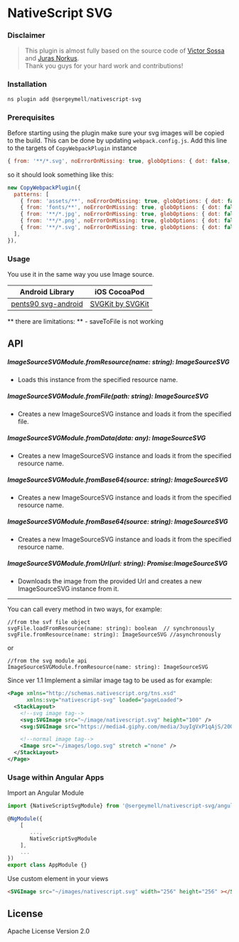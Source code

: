 # NativeScript SVG

### Disclaimer
> This plugin is almost fully based on the source code of [Victor Sossa](https://github.com/peoplewareDo/nativescript-svg) and [Juras Norkus](https://github.com/jnorkus/nativescript-svg).  
> Thank you guys for your hard work and contributions!

### Installation
```javascript
ns plugin add @sergeymell/nativescript-svg
```

### Prerequisites
Before starting using the plugin make sure your svg 
images will be copied to the build. 
This can be done by updating `webpack.config.js`. 
Add this line to the targets of `CopyWebpackPlugin` instance
```javascript
{ from: '**/*.svg', noErrorOnMissing: true, globOptions: { dot: false, ...copyIgnore } },
```
so it should look something like this:
```javascript
new CopyWebpackPlugin({
  patterns: [
    { from: 'assets/**', noErrorOnMissing: true, globOptions: { dot: false, ...copyIgnore } },
    { from: 'fonts/**', noErrorOnMissing: true, globOptions: { dot: false, ...copyIgnore } },
    { from: '**/*.jpg', noErrorOnMissing: true, globOptions: { dot: false, ...copyIgnore } },
    { from: '**/*.png', noErrorOnMissing: true, globOptions: { dot: false, ...copyIgnore } },
    { from: '**/*.svg', noErrorOnMissing: true, globOptions: { dot: false, ...copyIgnore } },
  ],
}),
```

### Usage

You use it in the same way you use Image source.

Android Library | iOS CocoaPod
--------------- | ------------
[pents90 svg-android](https://github.com/pents90/svg-android) | [SVGKit by SVGKit](https://github.com/SVGKit/SVGKit)

** there are limitations: **
    - saveToFile is not working

## API

##### ImageSourceSVGModule.fromResource(name: string): ImageSourceSVG
- Loads this instance from the specified resource name.

##### ImageSourceSVGModule.fromFile(path: string): ImageSourceSVG
- Creates a new ImageSourceSVG instance and loads it from the specified file.

##### ImageSourceSVGModule.fromData(data: any): ImageSourceSVG
- Creates a new ImageSourceSVG instance and loads it from the specified resource name.

##### ImageSourceSVGModule.fromBase64(source: string): ImageSourceSVG
- Creates a new ImageSourceSVG instance and loads it from the specified resource name.

##### ImageSourceSVGModule.fromBase64(source: string): ImageSourceSVG
- Creates a new ImageSourceSVG instance and loads it from the specified resource name.

##### ImageSourceSVGModule.fromUrl(url: string): Promise:ImageSourceSVG
- Downloads the image from the provided Url and creates a new ImageSourceSVG instance from it.

***
You can call every method in two ways, for example:
```
//from the svf file object
svgFile.loadFromResource(name: string): boolean  // synchronously
svgFile.fromResource(name: string): ImageSourceSVG //asynchronously
```
or 
```
//from the svg module api
ImageSourceSVGModule.fromResource(name: string): ImageSourceSVG
```

Since ver 1.1 Implement a similar image tag to be used as for example:
```xml
<Page xmlns="http://schemas.nativescript.org/tns.xsd"
      xmlns:svg="nativescript-svg" loaded="pageLoaded">
  <StackLayout>
    <!--svg image tag-->
    <svg:SVGImage src="~/image/nativescript.svg" height="100" />
    <svg:SVGImage src="https://media4.giphy.com/media/3uyIgVxP1qAjS/200.svg" height="200" />

    <!--normal image tag-->
    <Image src="~/images/logo.svg" stretch ="none" />    
  </StackLayout> 
</Page>  
```
### Usage within Angular Apps 

Import an Angular Module
```javascript
import {NativeScriptSvgModule} from '@sergeymell/nativescript-svg/angular';

@NgModule({
    [
       ...,
       NativeScriptSvgModule
    ],
    ...
})
export class AppModule {}
```
Use custom element in your views
```html
<SVGImage src="~/images/nativescript.svg" width="256" height="256" ></SVGImage>
```
## License

Apache License Version 2.0
